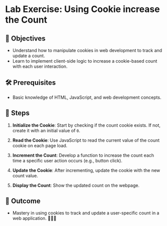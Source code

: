 # Lab Exercise: Using Cookie increase the Count

## 🎯 Objectives

- Understand how to manipulate cookies in web development to track and update a count.
- Learn to implement client-side logic to increase a cookie-based count with each user interaction.

## 🛠 Prerequisites

- Basic knowledge of HTML, JavaScript, and web development concepts.

## 📝 Steps

1. **Initialize the Cookie**: Start by checking if the count cookie exists. If not, create it with an initial value of `0`.

2. **Read the Cookie**: Use JavaScript to read the current value of the count cookie on each page load.

3. **Increment the Count**: Develop a function to increase the count each time a specific user action occurs (e.g., button click).

4. **Update the Cookie**: After incrementing, update the cookie with the new count value.

5. **Display the Count**: Show the updated count on the webpage.

## 🏁 Outcome

- Mastery in using cookies to track and update a user-specific count in a web application. 🍪🔢🚀
